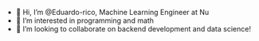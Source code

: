 - 👋 Hi, I’m @Eduardo-rico, Machine Learning Engineer at Nu
- 👀 I’m interested in programming and math
- 💞️ I’m looking to collaborate on backend development and data science!
<!---
Eduardo-rico/Eduardo-rico is a ✨ special ✨ repository because its `README.md` (this file) appears on your GitHub profile.
You can click the Preview link to take a look at your changes.
--->
